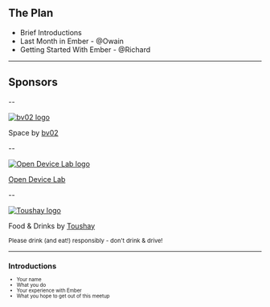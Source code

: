 ## The Plan

- Brief Introductions
- Last Month in Ember - @Owain
- Getting Started With Ember - @Richard

---

## Sponsors

--

[![bv02 logo](../../img/sponsors/bv02-logo.jpeg)](http://bv02.com)

Space by [bv02](http://bv02.com)

--

[![Open Device Lab logo](../../img/sponsors/odl.png)](http://www.bv02.com/device-lab)

[Open Device Lab](http://www.bv02.com/device-lab)

--

[![Toushay logo](../../img/sponsors/toushay-logo.png)](http://toushay.com)

Food & Drinks by [Toushay](http://toushay.com)

<small>Please drink (and eat!) responsibly - don't drink & drive!<small>

---

## Introductions

- Your name
- What you do
- Your experience with Ember
- What you hope to get out of this meetup